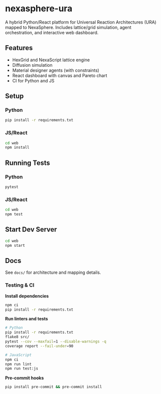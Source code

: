 # nexasphere-ura

A hybrid Python/React platform for Universal Reaction Architectures (URA) mapped to NexaSphere. Includes lattice/grid simulation, agent orchestration, and interactive web dashboard.

## Features
- HexGrid and NexaScript lattice engine
- Diffusion simulation
- Material designer agents (with constraints)
- React dashboard with canvas and Pareto chart
- CI for Python and JS

## Setup

### Python
```sh
pip install -r requirements.txt
```

### JS/React
```sh
cd web
npm install
```

## Running Tests

### Python
```sh
pytest
```

### JS/React
```sh
cd web
npm test
```

## Start Dev Server
```sh
cd web
npm start
```

## Docs
See `docs/` for architecture and mapping details.

### Testing & CI

**Install dependencies**
```bash
npm ci
pip install -r requirements.txt
```

**Run linters and tests**
```bash
# Python
pip install -r requirements.txt
flake8 src/
pytest --cov --maxfail=1 --disable-warnings -q
coverage report --fail-under=90

# JavaScript
npm ci
npm run lint
npm run test:js
```

**Pre-commit hooks**
```bash
pip install pre-commit && pre-commit install
```
